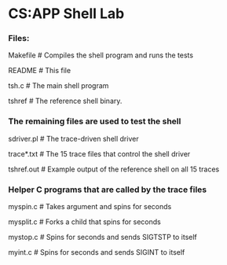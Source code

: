 # CS:APP Shell Lab

### Files:

Makefile	# Compiles the shell program and runs the tests

README	# This file

tsh.c	# The main shell program

tshref	# The reference shell binary.

### The remaining files are used to test the shell

sdriver.pl	# The trace-driven shell driver

trace*.txt	# The 15 trace files that control the shell driver

tshref.out # Example output of the reference shell on all 15 traces

### Helper C programs that are called by the trace files

myspin.c	# Takes argument and spins for seconds

mysplit.c	# Forks a child that spins for seconds

mystop.c # Spins for seconds and sends SIGTSTP to itself

myint.c # Spins for seconds and sends SIGINT to itself
